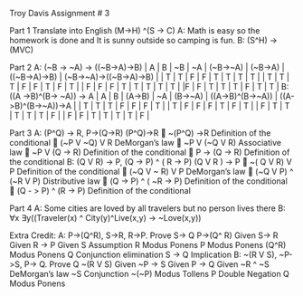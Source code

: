 Troy Davis 
Assignment # 3



Part 1
Translate into English (M->H) ^(S -> C)
A: Math is easy so the homework is done and It is sunny outside so camping is fun. 
B:  (S^H) ->(MVC)






Part 2
A: (~B -> ~A) -> ((~B->A)->B)
    | A | B | ~B | ~A | (~B->~A) | (~B->A) | ((~B->A)->B) | (~B->~A)->((~B->A)->B) |
    | T | T | F  | F  |    T     |   T     |       T      |           T            |
    | T | T |  T |  F |    F     |    T    |        F     |           T            |
    | F | F | F  |  T |     T    |     T   |        T     |            T           |
    |F  | F | T  |  T |      T   |    F    |        T     |             T          |
B: ((A ->B)^(B-> ~A)) -> A
     | A | B | (A->B) | ~A | (B->~A) | ((A->B)^(B->~A)) | ((A->B)^(B->~A))->A |
     | T | T |    T    | F  |    F   |         F        |          T          |
     | T | F |     F   |  F |    T   |         F        |          T          |
     | F | T |     T   |  T |    T   |         T        |          F          |
     | F | F |     T   |  T |    T   |         T        |          F          |




Part 3
A:  (P^Q) -> R, P->(Q->R)
      (P^Q)->R  ~(P^Q) ->R Definition of the conditional 
                        (~P V ~Q) V R DeMorgan’s law
                        ~P V (~Q V R) Associative law
                        ~P V (Q -> R) Definition of the conditional 
                         P -> (Q -> R) Definition of the conditional 
B:  (Q V R) -> P, (Q -> P) ^ ( R -> P)
      (Q V R ) -> P  ~( Q V R) V P Definition of the conditional 
	               (~Q V ~ R) V P DeMorgan’s law
                             (~Q V P) ^ (~R V P) Distributive law
                             (Q -> P) ^ ( ~R -> P) Definition of the conditional 
                              (Q - > P) ^ (R -> P) Definition of the conditional      




Part 4
A:  Some cities are loved by all travelers but no person lives there
B:   ∀x ∃y((Traveler(x) ^ City(y)^Live(x,y) -> ~Love(x,y))



Extra Credit:
A:  P->(Q^R), S->R, R->P. Prove S-> Q
P->(Q^ R) Given
S-> R Given
R -> P Given
S  Assumption
R   Modus Ponens 
P  Modus Ponens 
(Q^R) Modus Ponens
Q     Conjunction elimination 
S -> Q Implication 
B: ~(R V S), ~P->S, P-> Q. Prove Q
   ~(R V S) Given
   ~P -> S Given
    P -> Q Given
   ~R ^ ~S DeMorgan’s law
    ~S   Conjunction 
     ~(~P)  Modus Tollens 
     P     Double Negation
    Q     Modus Ponens 


